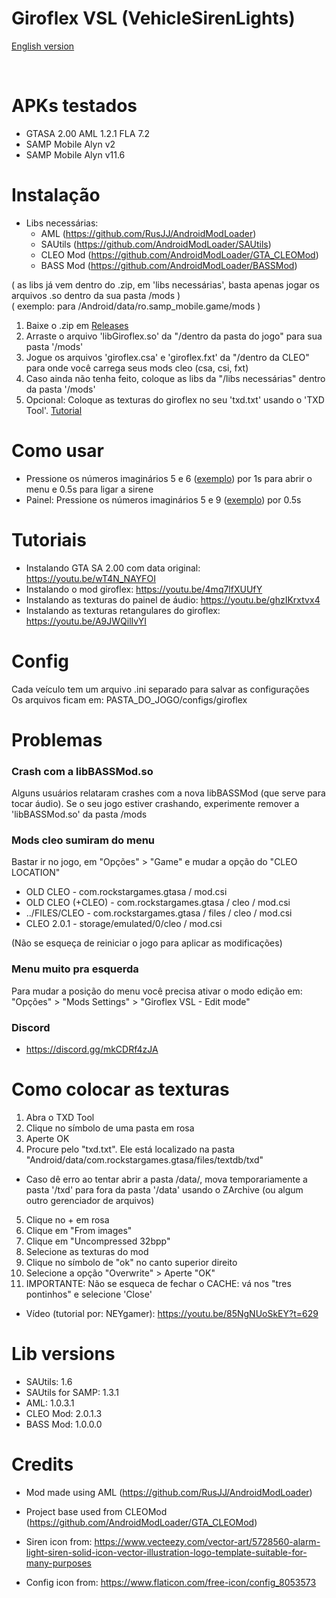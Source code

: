 # Giroflex VSL (VehicleSirenLights)

[English version](https://github.com/Danilo1301/GTASA_libGiroflexVSL/blob/main/README_EN.md)

<br>

<h1>APKs testados</h1>

* GTASA 2.00 AML 1.2.1 FLA 7.2
* SAMP Mobile Alyn v2
* SAMP Mobile Alyn v11.6

<h1>Instalação</h1>

* Libs necessárias:
  * AML (https://github.com/RusJJ/AndroidModLoader)
  * SAUtils (https://github.com/AndroidModLoader/SAUtils)
  * CLEO Mod (https://github.com/AndroidModLoader/GTA_CLEOMod)
  * BASS Mod (https://github.com/AndroidModLoader/BASSMod)

( as libs já vem dentro do .zip, em 'libs necessárias', basta apenas jogar os arquivos .so dentro da sua pasta /mods )<br>
( exemplo: para /Android/data/ro.samp_mobile.game/mods )<br>

1. Baixe o .zip em [Releases](https://github.com/Danilo1301/GTASA_libGiroflex/releases)
2. Arraste o arquivo 'libGiroflex.so' da "/dentro da pasta do jogo" para sua pasta '/mods'
3. Jogue os arquivos 'giroflex.csa' e 'giroflex.fxt' da "/dentro da CLEO" para onde você carrega seus mods cleo (csa, csi, fxt)
4. Caso ainda não tenha feito, coloque as libs da "/libs necessárias" dentro da pasta '/mods'
5. Opcional: Coloque as texturas do giroflex no seu 'txd.txt' usando o 'TXD Tool'. [Tutorial](#how-to-add-textures)

<h1>Como usar</h1>

* Pressione os números imaginários 5 e 6 ([exemplo](https://imgur.com/gA8Lfvt)) por 1s para abrir o menu e 0.5s para ligar a sirene
* Painel: Pressione os números imaginários 5 e 9 ([exemplo](https://imgur.com/LLddMfg)) por 0.5s

<h1>Tutoriais</h1>

* Instalando GTA SA 2.00 com data original: https://youtu.be/wT4N_NAYFOI
* Instalando o mod giroflex: https://youtu.be/4mq7lfXUUfY
* Instalando as texturas do painel de áudio: https://youtu.be/ghzIKrxtvx4
* Instalando as texturas retangulares do giroflex: https://youtu.be/A9JWQilIvYI

<h1>Config</h1>

Cada veículo tem um arquivo .ini separado para salvar as configurações<br>
Os arquivos ficam em: PASTA_DO_JOGO/configs/giroflex

<h1>Problemas</h1>

<h3>Crash com a libBASSMod.so</h3>

Alguns usuários relataram crashes com a nova libBASSMod (que serve para tocar áudio). Se o seu jogo estiver crashando, experimente remover a 'libBASSMod.so' da pasta /mods

<h3>Mods cleo sumiram do menu</h3>

Bastar ir no jogo, em "Opções" > "Game" e mudar a opção do "CLEO LOCATION"<br>

* OLD CLEO - com.rockstargames.gtasa / mod.csi
* OLD CLEO (+CLEO) - com.rockstargames.gtasa / cleo / mod.csi
* ../FILES/CLEO - com.rockstargames.gtasa / files  / cleo / mod.csi
* CLEO 2.0.1 - storage/emulated/0/cleo / mod.csi

(Não se esqueça de reiniciar o jogo para aplicar as modificações)

<h3>Menu muito pra esquerda</h3>

Para mudar a posição do menu você precisa ativar o modo edição em: "Opções" > "Mods Settings" > "Giroflex VSL - Edit mode"

<h3>Discord</h3>

* https://discord.gg/mkCDRf4zJA

<h1 id="how-to-add-textures">Como colocar as texturas</h1>

1. Abra o TXD Tool
2. Clique no símbolo de uma pasta em rosa
3. Aperte OK
4. Procure pelo "txd.txt". Ele está localizado na pasta "Android/data/com.rockstargames.gtasa/files/textdb/txd"
* Caso dê erro ao tentar abrir a pasta /data/, mova temporariamente a pasta '/txd' para fora da pasta '/data' usando o ZArchive (ou algum outro gerenciador de arquivos)
5. Clique no + em rosa
6. Clique em "From images"
7. Clique em "Uncompressed 32bpp"
8. Selecione as texturas do mod
9. Clique no símbolo de "ok" no canto superior direito
10. Selecione a opção "Overwrite" > Aperte "OK"
11. IMPORTANTE: Não se esqueca de fechar o CACHE: vá nos "tres pontinhos" e selecione 'Close'
* Vídeo (tutorial por: NEYgamer): https://youtu.be/85NgNUoSkEY?t=629

<h1>Lib versions</h1>

* SAUtils: 1.6
* SAUtils for SAMP: 1.3.1
* AML: 1.0.3.1
* CLEO Mod: 2.0.1.3
* BASS Mod: 1.0.0.0

<h1>Credits</h1>

* Mod made using AML (https://github.com/RusJJ/AndroidModLoader)

* Project base used from CLEOMod (https://github.com/AndroidModLoader/GTA_CLEOMod)
  
* Siren icon from: https://www.vecteezy.com/vector-art/5728560-alarm-light-siren-solid-icon-vector-illustration-logo-template-suitable-for-many-purposes

* Config icon from: https://www.flaticon.com/free-icon/config_8053573